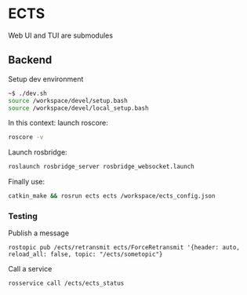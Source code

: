 # ECTS
Web UI and TUI are submodules

## Backend
Setup dev environment
```bash
~$ ./dev.sh
source /workspace/devel/setup.bash
source /workspace/devel/local_setup.bash
```
In this context:
launch roscore:
```bash
roscore -v
```
Launch rosbridge:
```bash
roslaunch rosbridge_server rosbridge_websocket.launch
```
Finally use:
```bash
catkin_make && rosrun ects ects /workspace/ects_config.json
```

### Testing
Publish a message
```
rostopic pub /ects/retransmit ects/ForceRetransmit '{header: auto, reload_all: false, topic: "/ects/sometopic"}
```
Call a service
```
rosservice call /ects/ects_status
```
